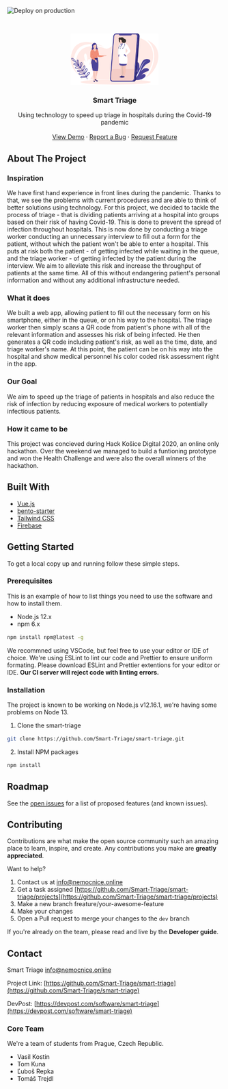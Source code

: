![Deploy on production](https://github.com/Smart-Triage/smart-triage/workflows/Deploy%20on%20production/badge.svg?branch=master)

<br />
<p align="center">
  <a href="https://github.com/Smart-Triage/smart-triage">
    <img src="https://raw.githubusercontent.com/Smart-Triage/smart-triage/master/src/assets/img/home-page-welcome-img.png" alt="Logo" height="120">
  </a>

  <h3 align="center">Smart Triage</h3>

  <p align="center">
    Using technology to speed up triage in hospitals during the Covid-19 pandemic
    <br />
    <br />
    <a href="https://nemocnice.online">View Demo</a>
    ·
    <a href="https://github.com/Smart-Triage/smart-triage/issues">Report a Bug</a>
    ·
    <a href="https://github.com/Smart-Triage/smart-triage/issues">Request Feature</a>
  </p>
</p>

## About The Project

### Inspiration

We have first hand experience in front lines during the pandemic. Thanks to that, we see the problems with current procedures and are able to think of better solutions using technology. For this project, we decided to tackle the process of triage - that is dividing patients arriving at a hospital into groups based on their risk of having Covid-19. This is done to prevent the spread of infection throughout hospitals. This is now done by conducting a triage worker conducting an unnecessary interview to fill out a form for the patient, without which the patient won't be able to enter a hospital. This puts at risk both the patient - of getting infected while waiting in the queue, and the triage worker - of getting infected by the patient during the interview. We aim to alleviate this risk and increase the throughput of patients at the same time. All of this without endangering patient's personal information and without any additional infrastructure needed.

### What it does

We built a web app, allowing patient to fill out the necessary form on his smartphone, either in the queue, or on his way to the hospital. The triage worker then simply scans a QR code from patient's phone with all of the relevant information and assesses his risk of being infected. He then generates a QR code including patient's risk, as well as the time, date, and triage worker's name. At this point, the patient can be on his way into the hospital and show medical personnel his color coded risk assessment right in the app.

### Our Goal

We aim to speed up the triage of patients in hospitals and also reduce the risk of infection by reducing exposure of medical workers to potentially infectious patients.

### How it came to be

This project was concieved during Hack Košice Digital 2020, an online only hackathon. Over the weekend we managed to build a funtioning prototype and won the Health Challenge and were also the overall winners of the hackathon.

## Built With

- [Vue.js](https://vuejs.org/)
- [bento-starter](https://bento-starter.netlify.com/)
- [Tailwind CSS](https://tailwindcss.com/)
- [Firebase](https://firebase.google.com/)

## Getting Started

To get a local copy up and running follow these simple steps.

### Prerequisites

This is an example of how to list things you need to use the software and how to install them.

- Node.js 12.x
- npm 6.x

```sh
npm install npm@latest -g
```

We recommned using VSCode, but feel free to use your editor or IDE of choice. We're using ESLint to lint our code and Prettier to ensure uniform formating. Please download ESLint and Prettier extentions for your editor or IDE. **Our CI server will reject code with linting errors.**

### Installation

The project is known to be working on Node.js v12.16.1, we're having some problems on Node 13.

1. Clone the smart-triage

```sh
git clone https://github.com/Smart-Triage/smart-triage.git
```

2. Install NPM packages

```sh
npm install
```

## Roadmap

See the [open issues](https://github.com/Smart-Triage/smart-triage/issues) for a list of proposed features (and known issues).

## Contributing

Contributions are what make the open source community such an amazing place to learn, inspire, and create. Any contributions you make are **greatly appreciated**.

Want to help? 

1.  Contact us at [info@nemocnice.online](mailto:info@nemocnice.online)
1.  Get a task assigned [https://github.com/Smart-Triage/smart-triage/projects](https://github.com/Smart-Triage/smart-triage/projects)
1.  Make a new branch freature/your-awesome-feature
1.  Make your changes
1.  Open a Pull request to merge your changes to the `dev` branch

If you're already on the team, please read and live by the **Developer guide**.

## Contact

Smart Triage [info@nemocnice.online](mailto:info@nemocnice.online)

Project Link: [https://github.com/Smart-Triage/smart-triage](https://github.com/Smart-Triage/smart-triage)

DevPost: [https://devpost.com/software/smart-triage](https://devpost.com/software/smart-triage)

### Core Team

We're a team of students from Prague, Czech Republic.

- Vasil Kostin
- Tom Kuna
- Ľuboš Repka
- Tomáš Trejdl
